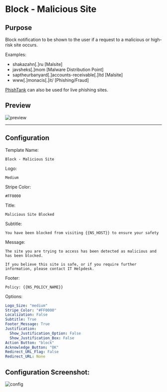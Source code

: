 # Block - Malicious Site
## Purpose
Block notification to be shown to the user if a request to a malicious or high-risk site occurs.

Examples:
* shakazahn[.]ru [Malsite]
* javsheks[.]mom [Malware Distribution Point]
* saptheurbanyard[.]accounts-receivable[.]ltd [Malsite]
* www[.]monacis[.]it/ [Phishing/Fraud]

[PhishTank](https://phishtank.org/phish_search.php?valid=y&active=y&Search=Search) can also be used for live phishing sites.

## Preview
![preview](https://i.imgur.com/7CK6CyN.png)

---

## Configuration
Template Name:
```
Block - Malicious Site
```

Logo:
```
Medium
```

Stripe Color:
```
#FF0000
```

Title:
```
Malicious Site Blocked
```

Subtitle:
```
You have been blocked from visiting {{NS_HOST}} to ensure your safety
```

Message:
```
The site you are trying to access has been detected as malicious and has been blocked.

If you believe this site is safe, or if you require further information, please contact IT Helpdesk.
```

Footer:
```
Policy: {{NS_POLICY_NAME}}
```

Options:
```yaml
Logo_Size: "medium"
Stripe_Color: "#FF0000"
Localization: False
Subtitle: True
Footer_Message: True
Justification:
  Show_Justification_Option: False
  Show_Justification_Box: False
Action Button: "block"
Acknowledge_Button: "OK"
Redirect_URL_Flag: False
Redirect_URL: None
```

## Configuration Screenshot:
![config](https://i.imgur.com/Gbqm22R.png)
